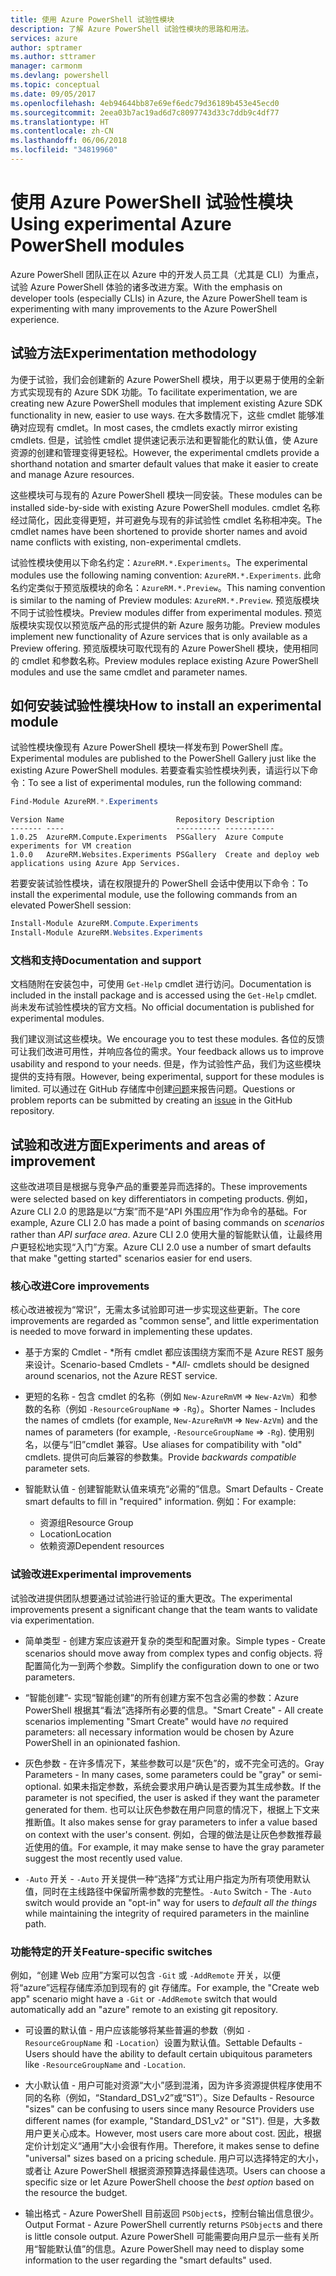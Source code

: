 ```yaml
---
title: 使用 Azure PowerShell 试验性模块
description: 了解 Azure PowerShell 试验性模块的思路和用法。
services: azure
author: sptramer
ms.author: sttramer
manager: carmonm
ms.devlang: powershell
ms.topic: conceptual
ms.date: 09/05/2017
ms.openlocfilehash: 4eb94644bb87e69ef6edc79d36189b453e45ecd0
ms.sourcegitcommit: 2eea03b7ac19ad6d7c8097743d33c7ddb9c4df77
ms.translationtype: HT
ms.contentlocale: zh-CN
ms.lasthandoff: 06/06/2018
ms.locfileid: "34819960"
---
```

# <a name="using-experimental-azure-powershell-modules"></a><span data-ttu-id="cce5d-103">使用 Azure PowerShell 试验性模块</span><span class="sxs-lookup"><span data-stu-id="cce5d-103">Using experimental Azure PowerShell modules</span></span>

<span data-ttu-id="cce5d-104">Azure PowerShell 团队正在以 Azure 中的开发人员工具（尤其是 CLI）为重点，试验 Azure PowerShell 体验的诸多改进方案。</span><span class="sxs-lookup"><span data-stu-id="cce5d-104">With the emphasis on developer tools (especially CLIs) in Azure, the Azure PowerShell team is experimenting with many improvements to the Azure PowerShell experience.</span></span>

## <a name="experimentation-methodology"></a><span data-ttu-id="cce5d-105">试验方法</span><span class="sxs-lookup"><span data-stu-id="cce5d-105">Experimentation methodology</span></span>

<span data-ttu-id="cce5d-106">为便于试验，我们会创建新的 Azure PowerShell 模块，用于以更易于使用的全新方式实现现有的 Azure SDK 功能。</span><span class="sxs-lookup"><span data-stu-id="cce5d-106">To facilitate experimentation, we are creating new Azure PowerShell modules that implement existing Azure SDK functionality in new, easier to use ways.</span></span> <span data-ttu-id="cce5d-107">在大多数情况下，这些 cmdlet 能够准确对应现有 cmdlet。</span><span class="sxs-lookup"><span data-stu-id="cce5d-107">In most cases, the cmdlets exactly mirror existing cmdlets.</span></span> <span data-ttu-id="cce5d-108">但是，试验性 cmdlet 提供速记表示法和更智能化的默认值，使 Azure 资源的创建和管理变得更轻松。</span><span class="sxs-lookup"><span data-stu-id="cce5d-108">However, the experimental cmdlets provide a shorthand notation and smarter default values that make it easier to create and manage Azure resources.</span></span>

<span data-ttu-id="cce5d-109">这些模块可与现有的 Azure PowerShell 模块一同安装。</span><span class="sxs-lookup"><span data-stu-id="cce5d-109">These modules can be installed side-by-side with existing Azure PowerShell modules.</span></span> <span data-ttu-id="cce5d-110">cmdlet 名称经过简化，因此变得更短，并可避免与现有的非试验性 cmdlet 名称相冲突。</span><span class="sxs-lookup"><span data-stu-id="cce5d-110">The cmdlet names have been shortened to provide shorter names and avoid name conflicts with existing, non-experimental cmdlets.</span></span>

<span data-ttu-id="cce5d-111">试验性模块使用以下命名约定：`AzureRM.*.Experiments`。</span><span class="sxs-lookup"><span data-stu-id="cce5d-111">The experimental modules use the following naming convention: `AzureRM.*.Experiments`.</span></span> <span data-ttu-id="cce5d-112">此命名约定类似于预览版模块的命名：`AzureRM.*.Preview`。</span><span class="sxs-lookup"><span data-stu-id="cce5d-112">This naming convention is similar to the naming of Preview modules: `AzureRM.*.Preview`.</span></span> <span data-ttu-id="cce5d-113">预览版模块不同于试验性模块。</span><span class="sxs-lookup"><span data-stu-id="cce5d-113">Preview modules differ from experimental modules.</span></span> <span data-ttu-id="cce5d-114">预览版模块实现仅以预览版产品的形式提供的新 Azure 服务功能。</span><span class="sxs-lookup"><span data-stu-id="cce5d-114">Preview modules implement new functionality of Azure services that is only available as a Preview offering.</span></span> <span data-ttu-id="cce5d-115">预览版模块可取代现有的 Azure PowerShell 模块，使用相同的 cmdlet 和参数名称。</span><span class="sxs-lookup"><span data-stu-id="cce5d-115">Preview modules replace existing Azure PowerShell modules and use the same cmdlet and parameter names.</span></span>

## <a name="how-to-install-an-experimental-module"></a><span data-ttu-id="cce5d-116">如何安装试验性模块</span><span class="sxs-lookup"><span data-stu-id="cce5d-116">How to install an experimental module</span></span>

<span data-ttu-id="cce5d-117">试验性模块像现有 Azure PowerShell 模块一样发布到 PowerShell 库。</span><span class="sxs-lookup"><span data-stu-id="cce5d-117">Experimental modules are published to the PowerShell Gallery just like the existing Azure PowerShell modules.</span></span> <span data-ttu-id="cce5d-118">若要查看实验性模块列表，请运行以下命令：</span><span class="sxs-lookup"><span data-stu-id="cce5d-118">To see a list of experimental modules, run the following command:</span></span>

```powershell
Find-Module AzureRM.*.Experiments
```

```Output
Version Name                         Repository Description
------- ----                         ---------- -----------
1.0.25  AzureRM.Compute.Experiments  PSGallery  Azure Compute experiments for VM creation
1.0.0   AzureRM.Websites.Experiments PSGallery  Create and deploy web applications using Azure App Services.
```

<span data-ttu-id="cce5d-119">若要安装试验性模块，请在权限提升的 PowerShell 会话中使用以下命令：</span><span class="sxs-lookup"><span data-stu-id="cce5d-119">To install the experimental module, use the following commands from an elevated PowerShell session:</span></span>

```powershell
Install-Module AzureRM.Compute.Experiments
Install-Module AzureRM.Websites.Experiments
```

### <a name="documentation-and-support"></a><span data-ttu-id="cce5d-120">文档和支持</span><span class="sxs-lookup"><span data-stu-id="cce5d-120">Documentation and support</span></span>

<span data-ttu-id="cce5d-121">文档随附在安装包中，可使用 `Get-Help` cmdlet 进行访问。</span><span class="sxs-lookup"><span data-stu-id="cce5d-121">Documentation is included in the install package and is accessed using the `Get-Help` cmdlet.</span></span> <span data-ttu-id="cce5d-122">尚未发布试验性模块的官方文档。</span><span class="sxs-lookup"><span data-stu-id="cce5d-122">No official documentation is published for experimental modules.</span></span>

<span data-ttu-id="cce5d-123">我们建议测试这些模块。</span><span class="sxs-lookup"><span data-stu-id="cce5d-123">We encourage you to test these modules.</span></span> <span data-ttu-id="cce5d-124">各位的反馈可让我们改进可用性，并响应各位的需求。</span><span class="sxs-lookup"><span data-stu-id="cce5d-124">Your feedback allows us to improve usability and respond to your needs.</span></span> <span data-ttu-id="cce5d-125">但是，作为试验性产品，我们为这些模块提供的支持有限。</span><span class="sxs-lookup"><span data-stu-id="cce5d-125">However, being experimental, support for these modules is limited.</span></span> <span data-ttu-id="cce5d-126">可以通过在 GitHub 存储库中创建[问题](https://github.com/Azure/azure-powershell/issues)来报告问题。</span><span class="sxs-lookup"><span data-stu-id="cce5d-126">Questions or problem reports can be submitted by creating an [issue](https://github.com/Azure/azure-powershell/issues) in the GitHub repository.</span></span>

## <a name="experiments-and-areas-of-improvement"></a><span data-ttu-id="cce5d-127">试验和改进方面</span><span class="sxs-lookup"><span data-stu-id="cce5d-127">Experiments and areas of improvement</span></span>

<span data-ttu-id="cce5d-128">这些改进项目是根据与竞争产品的重要差异而选择的。</span><span class="sxs-lookup"><span data-stu-id="cce5d-128">These improvements were selected based on key differentiators in competing products.</span></span> <span data-ttu-id="cce5d-129">例如，Azure CLI 2.0 的思路是以“方案”而不是“API 外围应用”作为命令的基础。</span><span class="sxs-lookup"><span data-stu-id="cce5d-129">For example, Azure CLI 2.0 has made a point of basing commands on _scenarios_ rather than _API surface area_.</span></span>
<span data-ttu-id="cce5d-130">Azure CLI 2.0 使用大量的智能默认值，让最终用户更轻松地实现“入门”方案。</span><span class="sxs-lookup"><span data-stu-id="cce5d-130">Azure CLI 2.0 use a number of smart defaults that make "getting started" scenarios easier for end users.</span></span>

### <a name="core-improvements"></a><span data-ttu-id="cce5d-131">核心改进</span><span class="sxs-lookup"><span data-stu-id="cce5d-131">Core improvements</span></span>

<span data-ttu-id="cce5d-132">核心改进被视为“常识”，无需太多试验即可进一步实现这些更新。</span><span class="sxs-lookup"><span data-stu-id="cce5d-132">The core improvements are regarded as "common sense", and little experimentation is needed to move forward in implementing these updates.</span></span>

- <span data-ttu-id="cce5d-133">基于方案的 Cmdlet - \*所有 cmdlet 都应该围绕方案而不是 Azure REST 服务来设计。</span><span class="sxs-lookup"><span data-stu-id="cce5d-133">Scenario-based Cmdlets - \**All*- cmdlets should be designed around scenarios, not the Azure REST service.</span></span>

- <span data-ttu-id="cce5d-134">更短的名称 - 包含 cmdlet 的名称（例如 `New-AzureRmVM` => `New-AzVm`）和参数的名称（例如 `-ResourceGroupName` => `-Rg`）。</span><span class="sxs-lookup"><span data-stu-id="cce5d-134">Shorter Names - Includes the names of cmdlets (for example, `New-AzureRmVM` => `New-AzVm`) and the names of parameters (for example, `-ResourceGroupName` => `-Rg`).</span></span> <span data-ttu-id="cce5d-135">使用别名，以便与“旧”cmdlet 兼容。</span><span class="sxs-lookup"><span data-stu-id="cce5d-135">Use aliases for compatibility with "old" cmdlets.</span></span> <span data-ttu-id="cce5d-136">提供可向后兼容的参数集。</span><span class="sxs-lookup"><span data-stu-id="cce5d-136">Provide _backwards compatible_ parameter sets.</span></span>

- <span data-ttu-id="cce5d-137">智能默认值 - 创建智能默认值来填充“必需的”信息。</span><span class="sxs-lookup"><span data-stu-id="cce5d-137">Smart Defaults - Create smart defaults to fill in "required" information.</span></span> <span data-ttu-id="cce5d-138">例如：</span><span class="sxs-lookup"><span data-stu-id="cce5d-138">For example:</span></span>
  - <span data-ttu-id="cce5d-139">资源组</span><span class="sxs-lookup"><span data-stu-id="cce5d-139">Resource Group</span></span>
  - <span data-ttu-id="cce5d-140">Location</span><span class="sxs-lookup"><span data-stu-id="cce5d-140">Location</span></span>
  - <span data-ttu-id="cce5d-141">依赖资源</span><span class="sxs-lookup"><span data-stu-id="cce5d-141">Dependent resources</span></span>

### <a name="experimental-improvements"></a><span data-ttu-id="cce5d-142">试验改进</span><span class="sxs-lookup"><span data-stu-id="cce5d-142">Experimental improvements</span></span>

<span data-ttu-id="cce5d-143">试验改进提供团队想要通过试验进行验证的重大更改。</span><span class="sxs-lookup"><span data-stu-id="cce5d-143">The experimental improvements present a significant change that the team wants to validate via experimentation.</span></span>

- <span data-ttu-id="cce5d-144">简单类型 - 创建方案应该避开复杂的类型和配置对象。</span><span class="sxs-lookup"><span data-stu-id="cce5d-144">Simple types - Create scenarios should move away from complex types and config objects.</span></span> <span data-ttu-id="cce5d-145">将配置简化为一到两个参数。</span><span class="sxs-lookup"><span data-stu-id="cce5d-145">Simplify the configuration down to one or two parameters.</span></span>

- <span data-ttu-id="cce5d-146">“智能创建”- 实现“智能创建”的所有创建方案不包含必需的参数：Azure PowerShell 根据其“看法”选择所有必要的信息。</span><span class="sxs-lookup"><span data-stu-id="cce5d-146">"Smart Create" - All create scenarios implementing "Smart Create" would have _no_ required parameters: all necessary information would be chosen by Azure PowerShell in an opinionated fashion.</span></span>

- <span data-ttu-id="cce5d-147">灰色参数 - 在许多情况下，某些参数可以是“灰色”的，或不完全可选的。</span><span class="sxs-lookup"><span data-stu-id="cce5d-147">Gray Parameters - In many cases, some parameters could be "gray" or semi-optional.</span></span> <span data-ttu-id="cce5d-148">如果未指定参数，系统会要求用户确认是否要为其生成参数。</span><span class="sxs-lookup"><span data-stu-id="cce5d-148">If the parameter is not specified, the user is asked if they want the parameter generated for them.</span></span> <span data-ttu-id="cce5d-149">也可以让灰色参数在用户同意的情况下，根据上下文来推断值。</span><span class="sxs-lookup"><span data-stu-id="cce5d-149">It also makes sense for gray parameters to infer a value based on context with the user's consent.</span></span>
  <span data-ttu-id="cce5d-150">例如，合理的做法是让灰色参数推荐最近使用的值。</span><span class="sxs-lookup"><span data-stu-id="cce5d-150">For example, it may make sense to have the gray parameter suggest the most recently used value.</span></span>

- <span data-ttu-id="cce5d-151">`-Auto` 开关 - `-Auto` 开关提供一种“选择”方式让用户指定为所有项使用默认值，同时在主线路径中保留所需参数的完整性。</span><span class="sxs-lookup"><span data-stu-id="cce5d-151">`-Auto` Switch - The `-Auto` switch would provide an "opt-in" way for users to _default all the things_ while maintaining the integrity of required parameters in the mainline path.</span></span>

### <a name="feature-specific-switches"></a><span data-ttu-id="cce5d-152">功能特定的开关</span><span class="sxs-lookup"><span data-stu-id="cce5d-152">Feature-specific switches</span></span>

<span data-ttu-id="cce5d-153">例如，“创建 Web 应用”方案可以包含 `-Git` 或 `-AddRemote` 开关，以便将“azure”远程存储库添加到现有的 git 存储库。</span><span class="sxs-lookup"><span data-stu-id="cce5d-153">For example, the "Create web app" scenario might have a `-Git` or `-AddRemote` switch that would automatically add an "azure" remote to an existing git repository.</span></span>

- <span data-ttu-id="cce5d-154">可设置的默认值 - 用户应该能够将某些普遍的参数（例如 `-ResourceGroupName` 和 `-Location`）设置为默认值。</span><span class="sxs-lookup"><span data-stu-id="cce5d-154">Settable Defaults - Users should have the ability to default certain ubiquitous parameters like `-ResourceGroupName` and `-Location`.</span></span>

- <span data-ttu-id="cce5d-155">大小默认值 - 用户可能对资源“大小”感到混淆，因为许多资源提供程序使用不同的名称（例如，“Standard\_DS1\_v2”或“S1”）。</span><span class="sxs-lookup"><span data-stu-id="cce5d-155">Size Defaults - Resource "sizes" can be confusing to users since many Resource Providers use different names (for example, "Standard\_DS1\_v2" or "S1").</span></span> <span data-ttu-id="cce5d-156">但是，大多数用户更关心成本。</span><span class="sxs-lookup"><span data-stu-id="cce5d-156">However, most users care more about cost.</span></span> <span data-ttu-id="cce5d-157">因此，根据定价计划定义“通用”大小会很有作用。</span><span class="sxs-lookup"><span data-stu-id="cce5d-157">Therefore, it makes sense to define "universal" sizes based on a pricing schedule.</span></span> <span data-ttu-id="cce5d-158">用户可以选择特定的大小，或者让 Azure PowerShell 根据资源预算选择最佳选项。</span><span class="sxs-lookup"><span data-stu-id="cce5d-158">Users can choose a specific size or let Azure PowerShell choose the _best option_ based on the resource the budget.</span></span>

- <span data-ttu-id="cce5d-159">输出格式 - Azure PowerShell 目前返回 `PSObject`s，控制台输出信息很少。</span><span class="sxs-lookup"><span data-stu-id="cce5d-159">Output Format - Azure PowerShell currently returns `PSObject`s and there is little console output.</span></span> <span data-ttu-id="cce5d-160">Azure PowerShell 可能需要向用户显示一些有关所用“智能默认值”的信息。</span><span class="sxs-lookup"><span data-stu-id="cce5d-160">Azure PowerShell may need to display some information to the user regarding the "smart defaults" used.</span></span>

